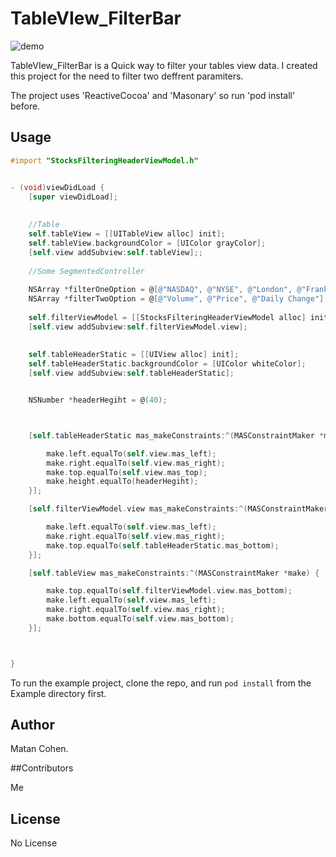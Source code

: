 # TableVIew_FilterBar


![demo](http://cdn.makeagif.com/media/2-26-2015/0rmlEA.gif)

TableVIew_FilterBar is a Quick way to filter your tables view data.
I created this project for the need to filter two deffrent paramiters.


The project uses 'ReactiveCocoa' and 'Masonary' so run 'pod install' before.


## Usage


```objective-c
#import "StocksFilteringHeaderViewModel.h"


- (void)viewDidLoad {
    [super viewDidLoad];
    
    
    //Table
    self.tableView = [[UITableView alloc] init];
    self.tableView.backgroundColor = [UIColor grayColor];
    [self.view addSubview:self.tableView];;
    
    //Some SegmentedController
    
    NSArray *filterOneOption = @[@"NASDAQ", @"NYSE", @"London", @"Frankfurt"];
    NSArray *filterTwoOption = @[@"Volume", @"Price", @"Daily Change"];
    
    self.filterViewModel = [[StocksFilteringHeaderViewModel alloc] initWithFilterOneName:@"Filter By:" filterOneOptions:filterOneOption filterTwoName:@"Sort By:" filterTwoOptions:filterTwoOption];
    [self.view addSubview:self.filterViewModel.view];
    
    
    self.tableHeaderStatic = [[UIView alloc] init];
    self.tableHeaderStatic.backgroundColor = [UIColor whiteColor];
    [self.view addSubview:self.tableHeaderStatic];


    NSNumber *headerHegiht = @(40);



    [self.tableHeaderStatic mas_makeConstraints:^(MASConstraintMaker *make) {

        make.left.equalTo(self.view.mas_left);
        make.right.equalTo(self.view.mas_right);
        make.top.equalTo(self.view.mas_top);
        make.height.equalTo(headerHegiht);
    }];

    [self.filterViewModel.view mas_makeConstraints:^(MASConstraintMaker *make) {

        make.left.equalTo(self.view.mas_left);
        make.right.equalTo(self.view.mas_right);
        make.top.equalTo(self.tableHeaderStatic.mas_bottom);
    }];

    [self.tableView mas_makeConstraints:^(MASConstraintMaker *make) {

        make.top.equalTo(self.filterViewModel.view.mas_bottom);
        make.left.equalTo(self.view.mas_left);
        make.right.equalTo(self.view.mas_right);
        make.bottom.equalTo(self.view.mas_bottom);
    }];



}

```


To run the example project, clone the repo, and run `pod install` from the Example directory first.


## Author

Matan Cohen.

##Contributors

Me

## License

No License
